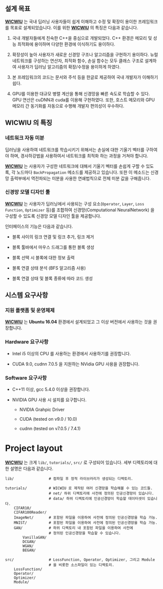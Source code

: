 
## 설계 목표

[**WICWIU**](https://github.com/WICWIU/WICWIU) 는 국내 딥러닝 사용자들이 쉽게 이해하고 수정 및 확장이 용이한 프레임워크를 목표로 설계되었습니다. 이를 위한 [**WICWIU**](https://github.com/WICWIU/WICWIU) 의 특징은 다음과 같습니다.

1. 국내 개발자들에게 친숙한 C++을 중심으로 개발되었다. C++ 환경은 메모리 및 성능 최적화에 용이하며 다양한 환경에 이식하기도 용이하다. 

2. 확장성이 높아 사용자가 새로운 신경망 구조나 알고리즘을 구현하기 용이하다. 뉴럴 네트워크를 구성하는 연산자, 최적화 함수, 손실 함수는 모두 클래스 구조로 설계하여 사용자가 딥러닝 알고리즘의  확장/수정을 용이하게 하였다. 

3. 본 프레임워크의 코드는 문서와 주석 등을 한글로 제공하여 국내 개발자가 이해하기 쉽다. 

4. GPU를 이용한 대규모 병렬 계산을 통해 신경망을 빠른 속도로 학습할 수 있다. GPU 연산은 cuDNN과 cuda를 이용해 구현하였다. 또한, 호스트 메모리와 GPU 메모리 간 동기화를 자동으로 수행해 개발자 편의성이 우수하다.

## WICWIU 의 특징

### 네트워크 자동 미분

딥러닝을 사용하여 네트워크를 학습시키기 위해서는 손실에 대한 기울기 벡터를 구하여야 하며, 경사하강법을 사용하여서 네트워크를 최적화 하는 과정을 거쳐야 합니다.

[**WICWIU**](https://github.com/WICWIU/WICWIU) 는 사용자가 구성한 네트워크에 대해서 기울기 벡터를 손쉽게 구할 수 있도록, 각 노드마다 `BackPropagation` 메소드를 제공하고 있습니다. 또한 이 메소드는 신경망 출력부에서 역전파되는 미분을 사용한 연쇄법칙으로 전체 미분 값을 구해줍니다.

### 신경망 모델 디자인 툴

[**WICWIU**](https://github.com/WICWIU/WICWIU) 는 사용자가 딥러닝에서 사용되는 구성 요소(`Operator`, `Layer`, `Loss Function`, `Optimizer` 등)를 조합하여 신경망(Computational NeuralNetwork) 을 구성할 수 있도록 신경망 모델 디자인 툴을 제공합니다.

인터페이스의 기능은 다음과 같습니다.

-	블록 사이의 링크 연결 및 링크 추가, 링크 제거

-	블록 툴바에서 마우스 드래그를 통한 블록 생성

-	블록 선택 시 블록에 대한 정보 출력

-	블록 연결 상태 분석 (BFS 알고리즘 사용)

-	블록 연결 상태 및 블록 종류에 따라 코드 생성

## 시스템 요구사항

### 지원 플랫폼 및 운영체제

[**WICWIU**](https://github.com/WICWIU/WICWIU) 는 **Ubuntu 16.04** 환경에서 설계되었고 그 이상 버전에서 사용하는 것을 권장합니다.

### Hardware 요구사항

- Intel i5 이상의 CPU 를 사용하는 환경에서 사용하기를 권장합니다.

- CUDA 9.0, cudnn 7.0.5 을 지원하는 NVidia GPU 사용을 권장합니다.

### Software 요구사항

- C++11 이상, gcc 5.4.0 이상을 권장합니다.

- NVIDIA GPU 사용 시 설치를 요구합니다.

    - NVIDIA Grahpic Driver

    - CUDA (tested on v9.0 / 10.0)

    - cudnn (tested on v7.0.5 / 7.4.1)

# Project layout

[**WICWIU**](https://github.com/WICWIU/WICWIU) 는 크게 `lib/`, `tutorials/`, `src/` 로 구성되어 있습니다. 세부 디렉토리에 대한 설명은 다음과 같습니다.

    lib/                # 컴파일 후 정적 라이브러리가 생성되는 디렉토리.

    tutorials/          # WICWIU 로 제작된 여러 신경망을 학습해볼 수 있는 코드들.
                        # net/ 하위 디렉토리에 사전에 정의된 인공신경망이 있습니다.
                        # data/ 하위 디렉토리에 인공신경망이 학습할 데이터셋이 있습니다.
        CIFAR10/
        CIFAR100Reader/
        ImageNet/       # 포함된 파일을 이용하여 사전에 정의된 인공신경망을 학습 가능.
        MNIST/          # 포함된 파일을 이용하여 사전에 정의된 인공신경망을 학습 가능.
        GAN/            # 하위 디렉토리 내 포함된 파일을 이용하여 사전에
                        # 정의된 인공신경망을 학습할 수 있습니다.
            VanillaGAN/
            DCGAN/
            WGAN/
            BEGAN/

    src/                # LossFunction, Operator, Optimizer, 그리고 Module
                        # 을 비롯한 소스파일이 있는 디렉토리.
        LossFunction/
        Operator/
        Optimizer/
        Module/

